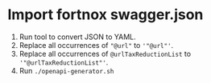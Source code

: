 # Import fortnox swagger.json
1. Run tool to convert JSON to YAML.
2. Replace all occurrences of ``"@url"`` to ``'"@url"'``.
2. Replace all occurrences of ``@urlTaxReductionList`` to ``'"@urlTaxReductionList"'``.
3. Run ```./openapi-generator.sh```
